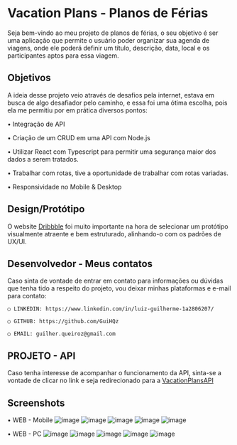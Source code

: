 # Vacation Plans - Planos de Férias
Seja bem-vindo ao meu projeto de planos de férias, o seu objetivo é ser uma aplicação que permite o usuário poder organizar sua agenda de viagens, onde ele poderá definir um título, descrição, data, local e os participantes aptos para essa viagem.

## Objetivos
A ideia desse projeto veio através de desafios pela internet, estava em busca de algo desafiador pelo caminho, e essa foi uma ótima escolha, pois ela me permitiu por em prática diversos pontos:

• Integração de API

• Criação de um CRUD em uma API com Node.js

• Utilizar React com Typescript para permitir uma segurança maior dos dados a serem tratados.

• Trabalhar com rotas, tive a oportunidade de trabalhar com rotas variadas.

• Responsividade no Mobile & Desktop

## Design/Protótipo
O website [Dribbble](https://dribbble.com) foi muito importante na hora de selecionar um protótipo visualmente atraente e bem estruturado, alinhando-o com os padrões de UX/UI.

## Desenvolvedor - Meus contatos
Caso sinta de vontade de entrar em contato para informações ou dúvidas que tenha tido a respeito do projeto, vou deixar minhas plataformas e e-mail para contato:

``` 
○ LINKEDIN: https://www.linkedin.com/in/luiz-guilherme-1a2806207/

○ GITHUB: https://github.com/GuiHQz

○ EMAIL: guilher.queiroz@gmail.com
```

## PROJETO - API
Caso tenha interesse de acompanhar o funcionamento da API, sinta-se a vontade de clicar no link e seja redirecionado para a [VacationPlansAPI](https://github.com/GuiHQz/VacationPlansAPI)

## Screenshots
• WEB - Mobile
![image](https://github.com/GuiHQz/VacationPlansAPP/assets/85589192/1bef220c-ccda-4d1f-bb5e-a92560b355ca)
![image](https://github.com/GuiHQz/VacationPlansAPP/assets/85589192/49a9e5cf-0177-41db-8431-a1d936d7172f)
![image](https://github.com/GuiHQz/VacationPlansAPP/assets/85589192/c28ab58a-2012-42c9-9f80-d619f92551a2)
![image](https://github.com/GuiHQz/VacationPlansAPP/assets/85589192/050cc18b-d4de-40dd-aad6-1a8fc8e5785a)
![image](https://github.com/GuiHQz/VacationPlansAPP/assets/85589192/087a9ea6-a2fa-40d0-9f71-20dcbb600da2)


• WEB - PC
![image](https://github.com/GuiHQz/VacationPlansAPP/assets/85589192/ad7321e8-457c-492c-9a4a-c2a55e3e999c)
![image](https://github.com/GuiHQz/VacationPlansAPP/assets/85589192/3b62d88f-b4fd-4561-b657-bcd7d0e2482d)
![image](https://github.com/GuiHQz/VacationPlansAPP/assets/85589192/cb85ae86-e58c-4088-a66d-0c4d16e6267a)
![image](https://github.com/GuiHQz/VacationPlansAPP/assets/85589192/b312067b-6485-4aae-a3b0-c449ca9da85d)
![image](https://github.com/GuiHQz/VacationPlansAPP/assets/85589192/3e50bec1-07ed-4b70-9a98-6d01e0e64a23)
